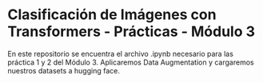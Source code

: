 # Clasificación de Imágenes con Transformers - Prácticas - Módulo 3
En este repositorio se encuentra el archivo .ipynb necesario para las práctica 1 y 2 del Módulo 3. Aplicaremos Data Augmentation y cargaremos nuestros datasets a hugging face.
